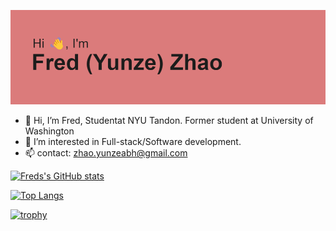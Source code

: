 ![image](https://github.com/Yunzez/Yunzez/blob/main/header.png)

- 👋 Hi, I’m Fred, Studentat NYU Tandon. Former student at University of Washington
- 👀 I’m interested in Full-stack/Software development.
- 📫 contact: zhao.yunzeabh@gmail.com

[![Freds's GitHub stats](https://github-readme-stats.vercel.app/api?username=Yunzez&show_icons=true&theme=dracula)](https://github.com/anuraghazra/github-readme-stats)

[![Top Langs](https://github-readme-stats.vercel.app/api/top-langs/?username=Yunzez&langs_count=8&layout=compact&theme=dracula)](https://github.com/anuraghazra/github-readme-stats)

[![trophy](https://github-profile-trophy.vercel.app/?username=Yunzez&theme=onedark)](https://github.com/ryo-ma/github-profile-trophy)
